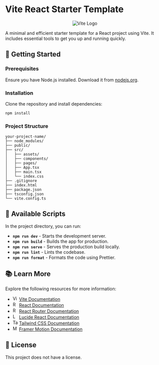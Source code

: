 # Vite React Starter Template

<div style="display: flex; justify-content: center; align-items: center;">
    <img src="https://vitejs.dev/logo.svg" alt="Vite Logo">
</div>

A minimal and efficient starter template for a React project using Vite. It includes essential tools to get you up and running quickly.

## 🚀 Getting Started

### Prerequisites

Ensure you have Node.js installed. Download it from [nodejs.org](https://nodejs.org/).

### Installation

Clone the repository and install dependencies:

```sh
npm install
```

### Project Structure

```
your-project-name/
├── node_modules/
├── public/
├── src/
│   ├── assets/
│   ├── components/
│   ├── pages/
│   ├── App.tsx
│   ├── main.tsx
│   └── index.css
├── .gitignore
├── index.html
├── package.json
├── tsconfig.json
└── vite.config.ts
```

## 📜 Available Scripts

In the project directory, you can run:

- **`npm run dev`** - Starts the development server.
- **`npm run build`** - Builds the app for production.
- **`npm run serve`** - Serves the production build locally.
- **`npm run lint`** - Lints the codebase.
- **`npm run format`** - Formats the code using Prettier.

## 📚 Learn More

Explore the following resources for more information:

- <img src="https://vitejs.dev/logo.svg" alt="Vite" width="16" height="16"> [Vite Documentation](https://vitejs.dev/guide/)
- <img src="https://reactjs.org/favicon.ico" alt="React" width="16" height="16"> [React Documentation](https://reactjs.org/docs/getting-started.html)
- <img src="https://reactrouter.com/favicon-light.png" alt="React Router" width="16" height="16"> [React Router Documentation](https://reactrouter.com/)
- <img src="https://lucide.dev/favicon.ico" alt="Lucide" width="16" height="16"> [Lucide React Documentation](https://lucide.dev/docs/lucide-react)
- <img src="https://tailwindcss.com/favicon.ico" alt="Tailwind CSS" width="16" height="16"> [Tailwind CSS Documentation](https://tailwindcss.com/docs)
- <img src="https://framerusercontent.com/images/p82ZbUPQdsB3LwOnllbkrrIIH5Y.png" alt="Motion" width="16" height="16"> [Framer Motion Documentation](https://www.framer.com/motion/)

## 📄 License

This project does not have a license.
